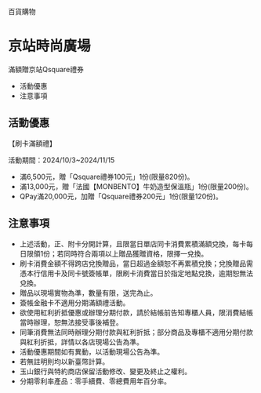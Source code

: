 百貨購物

# 京站時尚廣場  

滿額贈京站Qsquare禮券

  * 活動優惠
  * 注意事項

## 活動優惠

【刷卡滿額禮】

活動期間：2024/10/3~2024/11/15

  * 滿6,500元，贈「Qsquare禮券100元」1份(限量820份)。
  * 滿13,000元，贈「法國【MONBENTO】牛奶造型保溫瓶」1份(限量200份)。
  * QPay滿20,000元，加贈「Qsquare禮券200元」1份(限量120份)。

## 注意事項

  * 上述活動，正、附卡分開計算，且限當日單店同卡消費累積滿額兌換，每卡每日限領1份；若同時符合兩項以上贈品獲贈資格，限擇一兌換。
  * 刷卡消費金額不得跨店兌換贈品，當日超過金額恕不再累積兌換；兌換贈品需憑本行信用卡及同卡號簽帳單，限刷卡消費當日於指定地點兌換，逾期恕無法兌換。
  * 贈品以現場實物為準，數量有限，送完為止。
  * 簽帳金融卡不適用分期滿額禮活動。
  * 欲使用紅利折抵優惠或辦理分期付款，請於結帳前告知專櫃人員，限消費結帳當時辦理，恕無法接受事後補登。
  * 同筆消費無法同時辦理分期付款與紅利折抵；部分商品及專櫃不適用分期付款與紅利折抵，詳情以各店現場公告為準。
  * 活動優惠期間如有異動，以活動現場公告為準。
  * 若無註明則均以新臺幣計算。
  * 玉山銀行與特約商店保留活動修改、變更及終止之權利。
  * 分期零利率產品：零手續費、零總費用年百分率。


